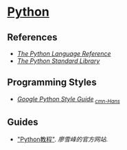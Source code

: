 # [Python](https://python.org/)

## References

+ [*The Python Language Reference*](https://docs.python.org/3/reference/)
+ [*The Python Standard Library*](https://docs.python.org/3/library/)

## Programming Styles

+ [*Google Python Style Guide*](https://google.github.io/styleguide/pyguide)<sub> [*cmn-Hans*](http://zh-google-styleguide.readthedocs.org/)</sub>

## Guides

+ ["Python教程"](https://liaoxuefeng.com/wiki/0014316089557264a6b348958f449949df42a6d3a2e542c000). *廖雪峰的官方网站*.
